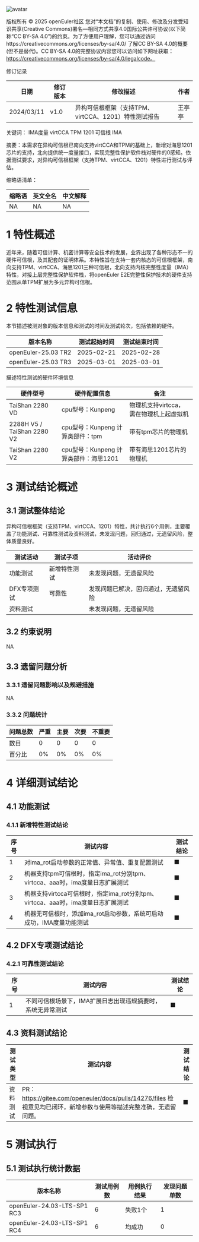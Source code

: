 ![avatar](../../images/openEuler.png)


版权所有 © 2025  openEuler社区
 您对“本文档”的复制、使用、修改及分发受知识共享(Creative Commons)署名—相同方式共享4.0国际公共许可协议(以下简称“CC BY-SA 4.0”)的约束。为了方便用户理解，您可以通过访问https://creativecommons.org/licenses/by-sa/4.0/ 了解CC BY-SA 4.0的概要 (但不是替代)。CC BY-SA 4.0的完整协议内容您可以访问如下网址获取：https://creativecommons.org/licenses/by-sa/4.0/legalcode。

修订记录

| 日期      | 修订   版本 | 修改描述                | 作者   |
| --------- | ----------- | ----------------------- | ------ |
| 2024/03/11 | v1.0        | 异构可信根框架（支持TPM、virtCCA、1201）特性测试报告 | 王亭亭 |

关键词： IMA度量 virtCCA TPM 1201 可信根 IMA

摘要：本需求在异构可信根已南向支持virtCCA和TPM的基础上，新增对海思1201芯片的支持，北向提供统一度量接口，实现完整性保护软件栈对硬件的0感知。依据测试要求，对异构可信根框架（支持TPM、virtCCA、1201）特性进行测试与评估。

缩略语清单：

| 缩略语 | 英文全名 | 中文解释 |
| ------ | -------- | -------- |
|   NA     |     NA     |     NA     |

# 1     特性概述

近年来，随着可信计算、机密计算等安全技术的发展，业界出现了各种形态不一的硬件可信根，及其配套的证明体系。本特性旨在支持一套内核态的可信根框架，南向支持TPM、virtCCA、海思1201三种可信根，北向支持内核完整性度量（IMA）特性，对接上层完整性保护软件栈，将openEuler E2E完整性保护技术的硬件支持范围从单TPM扩展为多元异构可信根。

# 2     特性测试信息

本节描述被测对象的版本信息和测试的时间及测试轮次，包括依赖的硬件。

| 版本名称                    | 测试起始时间 | 测试结束时间 |
| --------------------------- | ------------ | ------------ |
| openEuler-25.03 TR2 | 2025-02-21   | 2025-02-28   |
| openEuler-25.03 TR3 | 2025-03-01   | 2025-03-01   |

描述特性测试的硬件环境信息

| 硬件型号                  | 硬件配置信息                              | 备注                   |
| ------------------------ | ----------------------------------------- | ---------------------- |
| TaiShan 2280 VD | cpu型号：Kunpeng |    物理机支持virtcca，需在物理机上起虚拟机     |
| 2288H V5 / TaiShan 2280 V2  | cpu型号：Kunpeng 计算类部件：tpm |    带有tpm芯片的物理机     |
| TaiShan 2280 V2  | cpu型号：Kunpeng 计算类部件：海思1201 |    带有海思1201芯片的物理机     |

# 3     测试结论概述

## 3.1   测试整体结论

异构可信根框架（支持TPM、virtCCA、1201）特性，共计执行6个用例，主要覆盖了功能测试、可靠性测试及资料测试，未发现问题，回归通过，无遗留风险，整体质量良好。

| 测试活动 | 测试子项 | 活动评价 |
| ------- | -------- | ------- |
| 功能测试 | 新增特性测试 |  未发现问题，无遗留风险    |
| DFX专项测试 | 可靠性 | 发现问题已解决，回归通过，无遗留风险|
| 资料测试 |         |  未发现问题，无遗留风险       |

## 3.2   约束说明

NA

## 3.3   遗留问题分析

### 3.3.1 遗留问题影响以及规避措施

NA

### 3.3.2 问题统计

| 问题总数                    | 严重 | 主要       | 次要 | 不重要 |
| -------------- | ----- | ----------- | ------- | ------------ |
| 数目 |      0     | 0    |      0      | 0 |
| 百分比 |    0%  | 0% |    0%       | 0% |

# 4 详细测试结论

## 4.1 功能测试

### 4.1.1 新增特性测试结论
| 序号 | 测试内容 | 测试结论 |
| ------- | ------- | -------- |
|    1     |   对ima_rot启动参数的正常值、异常值、重复配置测试      |    ■      |
|    2     |   机器支持tpm可信根时，指定ima_rot分别tpm、virtcca、aaa时，ima度量日志扩展测试      |    ■      |
|    3     |   机器支持virtcca可信根时，指定ima_rot分别tpm、virtcca、aaa时，ima度量日志扩展测试 |    ■      |
|    4     |   机器无可信根时，添加ima_rot启动参数，系统可启动成功，IMA度量功能测试      |    ■      |


## 4.2 DFX专项测试结论

### 4.2.1 可靠性测试结论
| 序号 | 测试内容 | 测试结论 |
| ------- | ------- | -------- |
|    1     |   不同可信根场景下，IMA扩展日志出现违规摘要时，系统无异常测试      |    ■      |

## 4.3 资料测试结论
| 测试类型 | 测试内容 | 测试结论 |
| ------- | ------- | -------- |
|    资料测试     |   PR：https://gitee.com/openeuler/docs/pulls/14276/files 检视意见均已闭环，新增参数与使用等描述完整准确，无遗留问题。     |    ■      |

# 5     测试执行

## 5.1   测试执行统计数据

| 版本名称                    | 测试用例数 | 用例执行结果       | 发现问题单数 |
| --------------------------- | ---------- | ------------------ | ------------ |
| openEuler-24.03-LTS-SP1 RC3 |   6        | 失败1个 | 1            |
| openEuler-24.03-LTS-SP1 RC4 |   6        | 均成功    | 0            |
